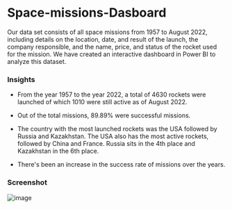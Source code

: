 # Space-missions-Dasboard
Our data set consists of all space missions from 1957 to August 2022, including details on the location, date, and result of the launch, the company responsible, and the name, price, and status of the rocket used for the mission. We have created an interactive dashboard in Power BI to analyze this dataset.


### Insights ###
* From the year 1957 to the year 2022, a total of 4630 rockets were launched of which 1010 were still active as of August 2022.

* Out of the total missions, 89.89% were successful missions.

* The country with the most launched rockets was the USA followed by Russia and Kazakhstan. The USA also has the most active rockets, followed by China and France. Russia sits in the 4th place and Kazakhstan in the 6th place.

* There's been an increase in the success rate of missions over the years.

### Screenshot ###
![image](https://github.com/Abhirup1Datta/Space-missions-Dasboard/assets/103647085/e887938b-3bb3-48cd-957c-b80922539bc0)
